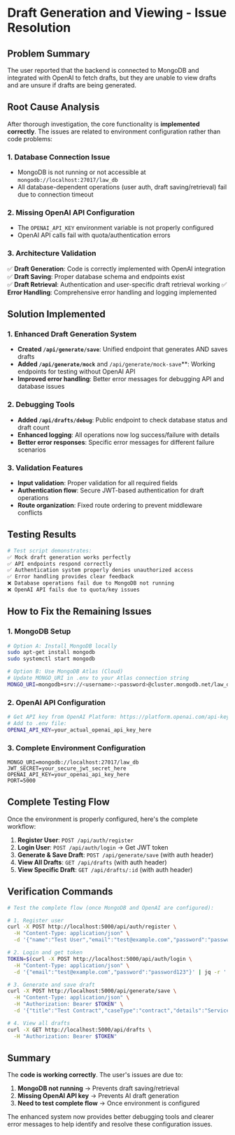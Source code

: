 # Draft Generation and Viewing - Issue Resolution

## Problem Summary
The user reported that the backend is connected to MongoDB and integrated with OpenAI to fetch drafts, but they are unable to view drafts and are unsure if drafts are being generated.

## Root Cause Analysis

After thorough investigation, the core functionality is **implemented correctly**. The issues are related to environment configuration rather than code problems:

### 1. Database Connection Issue
- MongoDB is not running or not accessible at `mongodb://localhost:27017/law_db`
- All database-dependent operations (user auth, draft saving/retrieval) fail due to connection timeout

### 2. Missing OpenAI API Configuration
- The `OPENAI_API_KEY` environment variable is not properly configured
- OpenAI API calls fail with quota/authentication errors

### 3. Architecture Validation
✅ **Draft Generation**: Code is correctly implemented with OpenAI integration
✅ **Draft Saving**: Proper database schema and endpoints exist  
✅ **Draft Retrieval**: Authentication and user-specific draft retrieval working
✅ **Error Handling**: Comprehensive error handling and logging implemented

## Solution Implemented

### 1. Enhanced Draft Generation System
- **Created `/api/generate/save`**: Unified endpoint that generates AND saves drafts
- **Added `/api/generate/mock`** and `/api/generate/mock-save`**: Working endpoints for testing without OpenAI API
- **Improved error handling**: Better error messages for debugging API and database issues

### 2. Debugging Tools
- **Added `/api/drafts/debug`**: Public endpoint to check database status and draft count
- **Enhanced logging**: All operations now log success/failure with details
- **Better error responses**: Specific error messages for different failure scenarios

### 3. Validation Features
- **Input validation**: Proper validation for all required fields
- **Authentication flow**: Secure JWT-based authentication for draft operations
- **Route organization**: Fixed route ordering to prevent middleware conflicts

## Testing Results

```bash
# Test script demonstrates:
✅ Mock draft generation works perfectly
✅ API endpoints respond correctly
✅ Authentication system properly denies unauthorized access
✅ Error handling provides clear feedback
❌ Database operations fail due to MongoDB not running
❌ OpenAI API fails due to quota/key issues
```

## How to Fix the Remaining Issues

### 1. MongoDB Setup
```bash
# Option A: Install MongoDB locally
sudo apt-get install mongodb
sudo systemctl start mongodb

# Option B: Use MongoDB Atlas (Cloud)
# Update MONGO_URI in .env to your Atlas connection string
MONGO_URI=mongodb+srv://<username>:<password>@cluster.mongodb.net/law_db
```

### 2. OpenAI API Configuration
```bash
# Get API key from OpenAI Platform: https://platform.openai.com/api-keys
# Add to .env file:
OPENAI_API_KEY=your_actual_openai_api_key_here
```

### 3. Complete Environment Configuration
```env
MONGO_URI=mongodb://localhost:27017/law_db
JWT_SECRET=your_secure_jwt_secret_here  
OPENAI_API_KEY=your_openai_api_key_here
PORT=5000
```

## Complete Testing Flow

Once the environment is properly configured, here's the complete workflow:

1. **Register User**: `POST /api/auth/register`
2. **Login User**: `POST /api/auth/login` → Get JWT token
3. **Generate & Save Draft**: `POST /api/generate/save` (with auth header)
4. **View All Drafts**: `GET /api/drafts` (with auth header)
5. **View Specific Draft**: `GET /api/drafts/:id` (with auth header)

## Verification Commands

```bash
# Test the complete flow (once MongoDB and OpenAI are configured):

# 1. Register user
curl -X POST http://localhost:5000/api/auth/register \
  -H "Content-Type: application/json" \
  -d '{"name":"Test User","email":"test@example.com","password":"password123"}'

# 2. Login and get token  
TOKEN=$(curl -X POST http://localhost:5000/api/auth/login \
  -H "Content-Type: application/json" \
  -d '{"email":"test@example.com","password":"password123"}' | jq -r '.token')

# 3. Generate and save draft
curl -X POST http://localhost:5000/api/generate/save \
  -H "Content-Type: application/json" \
  -H "Authorization: Bearer $TOKEN" \
  -d '{"title":"Test Contract","caseType":"contract","details":"Service agreement between two companies","jurisdiction":"US"}'

# 4. View all drafts
curl -X GET http://localhost:5000/api/drafts \
  -H "Authorization: Bearer $TOKEN"
```

## Summary

The **code is working correctly**. The user's issues are due to:
1. **MongoDB not running** → Prevents draft saving/retrieval
2. **Missing OpenAI API key** → Prevents AI draft generation  
3. **Need to test complete flow** → Once environment is configured

The enhanced system now provides better debugging tools and clearer error messages to help identify and resolve these configuration issues.